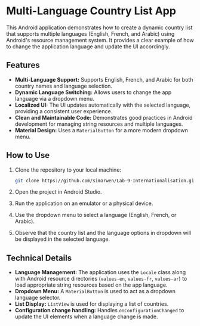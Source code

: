 # Multi-Language Country List App

This Android application demonstrates how to create a dynamic country list that supports multiple languages (English, French, and Arabic) using Android's resource management system. It provides a clear example of how to change the application language and update the UI accordingly.

## Features

-   **Multi-Language Support:** Supports English, French, and Arabic for both country names and language selection.
-   **Dynamic Language Switching:** Allows users to change the app language via a dropdown menu.
-   **Localized UI:** The UI updates automatically with the selected language, providing a consistent user experience.
-   **Clean and Maintainable Code:** Demonstrates good practices in Android development for managing string resources and multiple languages.
-   **Material Design:** Uses a `MaterialButton` for a more modern dropdown menu.


## How to Use

1.  Clone the repository to your local machine:

    ```bash
    git clone https://github.com/simarwen/Lab-9-Internationalisation.git
    ```

2.  Open the project in Android Studio.
3.  Run the application on an emulator or a physical device.
4.  Use the dropdown menu to select a language (English, French, or Arabic).
5.  Observe that the country list and the language options in dropdown will be displayed in the selected language.

## Technical Details

-   **Language Management:** The application uses the `Locale` class along with Android resource directories (`values-en`, `values-fr`, `values-ar`) to load appropriate string resources based on the app language.
-   **Dropdown Menu:** A `MaterialButton` is used to act as a dropdown language selector.
-   **List Display:** `ListView` is used for displaying a list of countries.
-   **Configuration change handling:** Handles `onConfigurationChanged` to update the UI elements when a language change is made.
